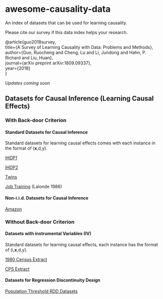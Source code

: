 # awesome-causality-data
An index of datasets that can be used for learning causality.

Please cite our survey if this data index helps your research.

@article{guo2018survey,</br>
  title={A Survey of Learning Causality with Data: Problems and Methods},</br>
  author={Guo, Ruocheng and Cheng, Lu and Li, Jundong and Hahn, P. Richard and Liu, Huan}, </br>
  journal={arXiv preprint arXiv:1809.09337}, </br>
  year={2018}</br>
}

*Updates coming soon* 

## Datasets for Causal Inference (Learning Causal Effects)
### With Back-door Criterion

#### Standard Datasets for Causal Inference
Standard datasets for learning causal effects comes with each instance in the format of (**x**,d,y).

[IHDP1](https://github.com/AMLab-Amsterdam/CEVAE/tree/master/datasets/IHDP)

[IHDP2](https://math.la.asu.edu/~prhahn/)

[Twins](https://github.com/AMLab-Amsterdam/CEVAE/tree/master/datasets/TWINS)

[Job Training](http://users.nber.org/~rdehejia/data/nswdata2.html) (Lalonde 1986)

#### Non-i.i.d. Datasets for Causal Inference

[Amazon](https://drive.google.com/drive/u/1/folders/1Ff_GdfjhrDFbZiRW0z81lGJW-cUrYmo1)

### Without Back-door Criterion
#### Datasets with instrumental Variables (IV)
Standard datasets for learning causal effects, each instance has the format of (i,**x**,d,y).

[1980 Census Extract](https://economics.mit.edu/faculty/angrist/data1/data/angkru95)

[CPS Extract](https://economics.mit.edu/faculty/angrist/data1/data/angkru95)

#### Datasets for Regression Discontinuity Design

[Population Threshold RDD Datasets](https://dataverse.harvard.edu/dataset.xhtml?persistentId=doi:10.7910/DVN/PGXO5O)
